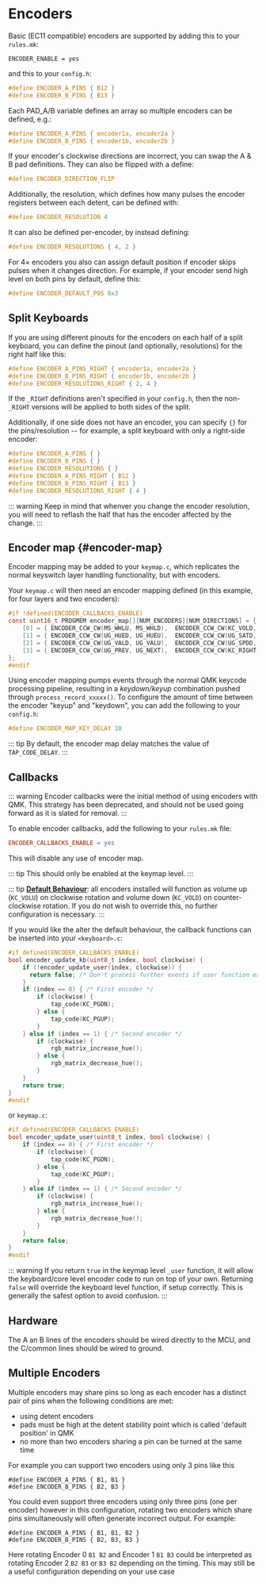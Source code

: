 # Encoders

Basic (EC11 compatible) encoders are supported by adding this to your `rules.mk`:

```make
ENCODER_ENABLE = yes
```

and this to your `config.h`:

```c
#define ENCODER_A_PINS { B12 }
#define ENCODER_B_PINS { B13 }
```

Each PAD_A/B variable defines an array so multiple encoders can be defined, e.g.:

```c
#define ENCODER_A_PINS { encoder1a, encoder2a }
#define ENCODER_B_PINS { encoder1b, encoder2b }
```

If your encoder's clockwise directions are incorrect, you can swap the A & B pad definitions.  They can also be flipped with a define:

```c
#define ENCODER_DIRECTION_FLIP
```

Additionally, the resolution, which defines how many pulses the encoder registers between each detent, can be defined with:

```c
#define ENCODER_RESOLUTION 4
```

It can also be defined per-encoder, by instead defining:

```c
#define ENCODER_RESOLUTIONS { 4, 2 }
```

For 4× encoders you also can assign default position if encoder skips pulses when it changes direction. For example, if your encoder send high level on both pins by default, define this:

```c
#define ENCODER_DEFAULT_POS 0x3
```

## Split Keyboards

If you are using different pinouts for the encoders on each half of a split keyboard, you can define the pinout (and optionally, resolutions) for the right half like this:

```c
#define ENCODER_A_PINS_RIGHT { encoder1a, encoder2a }
#define ENCODER_B_PINS_RIGHT { encoder1b, encoder2b }
#define ENCODER_RESOLUTIONS_RIGHT { 2, 4 }
```

If the `_RIGHT` definitions aren't specified in your `config.h`, then the non-`_RIGHT` versions will be applied to both sides of the split.

Additionally, if one side does not have an encoder, you can specify `{}` for the pins/resolution -- for example, a split keyboard with only a right-side encoder:

```c
#define ENCODER_A_PINS { }
#define ENCODER_B_PINS { }
#define ENCODER_RESOLUTIONS { }
#define ENCODER_A_PINS_RIGHT { B12 }
#define ENCODER_B_PINS_RIGHT { B13 }
#define ENCODER_RESOLUTIONS_RIGHT { 4 }
```

::: warning
Keep in mind that whenver you change the encoder resolution, you will need to reflash the half that has the encoder affected by the change.
:::

## Encoder map {#encoder-map}

Encoder mapping may be added to your `keymap.c`, which replicates the normal keyswitch layer handling functionality, but with encoders.

Your `keymap.c` will then need an encoder mapping defined (in this example, for four layers and two encoders):

```c
#if !defined(ENCODER_CALLBACKS_ENABLE)
const uint16_t PROGMEM encoder_map[][NUM_ENCODERS][NUM_DIRECTIONS] = {
    [0] = { ENCODER_CCW_CW(MS_WHLU, MS_WHLD),  ENCODER_CCW_CW(KC_VOLD, KC_VOLU)  },
    [1] = { ENCODER_CCW_CW(UG_HUED, UG_HUEU),  ENCODER_CCW_CW(UG_SATD, UG_SATU)  },
    [2] = { ENCODER_CCW_CW(UG_VALD, UG_VALU),  ENCODER_CCW_CW(UG_SPDD, UG_SPDU)  },
    [3] = { ENCODER_CCW_CW(UG_PREV, UG_NEXT),  ENCODER_CCW_CW(KC_RIGHT, KC_LEFT) },
};
#endif
```

Using encoder mapping pumps events through the normal QMK keycode processing pipeline, resulting in a _keydown/keyup_ combination pushed through `process_record_xxxxx()`. To configure the amount of time between the encoder "keyup" and "keydown", you can add the following to your `config.h`:

```c
#define ENCODER_MAP_KEY_DELAY 10
```

::: tip
By default, the encoder map delay matches the value of `TAP_CODE_DELAY`.
:::

## Callbacks

::: warning
Encoder callbacks were the initial method of using encoders with QMK. This strategy has been deprecated, and should not be used going forward as it is slated for removal.
:::

To enable encoder callbacks, add the following to your `rules.mk` file:

```mk
ENCODER_CALLBACKS_ENABLE = yes
```

This will disable any use of encoder map.

::: tip
This should only be enabled at the keymap level.
:::

::: tip
[**Default Behaviour**](https://github.com/qmk/qmk_firmware/blob/master/quantum/encoder.c#L79-): all encoders installed will function as volume up (`KC_VOLU`) on clockwise rotation and volume down (`KC_VOLD`) on counter-clockwise rotation. If you do not wish to override this, no further configuration is necessary.
:::

If you would like the alter the default behaviour, the callback functions can be inserted into your `<keyboard>.c`:

```c
#if defined(ENCODER_CALLBACKS_ENABLE)
bool encoder_update_kb(uint8_t index, bool clockwise) {
    if (!encoder_update_user(index, clockwise)) {
      return false; /* Don't process further events if user function exists and returns false */
    }
    if (index == 0) { /* First encoder */
        if (clockwise) {
            tap_code(KC_PGDN);
        } else {
            tap_code(KC_PGUP);
        }
    } else if (index == 1) { /* Second encoder */
        if (clockwise) {
            rgb_matrix_increase_hue();
        } else {
            rgb_matrix_decrease_hue();
        }
    }
    return true;
}
#endif
```

or `keymap.c`:

```c
#if defined(ENCODER_CALLBACKS_ENABLE)
bool encoder_update_user(uint8_t index, bool clockwise) {
    if (index == 0) { /* First encoder */
        if (clockwise) {
            tap_code(KC_PGDN);
        } else {
            tap_code(KC_PGUP);
        }
    } else if (index == 1) { /* Second encoder */
        if (clockwise) {
            rgb_matrix_increase_hue();
        } else {
            rgb_matrix_decrease_hue();
        }
    }
    return false;
}
#endif
```

::: warning
If you return `true` in the keymap level `_user` function, it will allow the keyboard/core level encoder code to run on top of your own. Returning `false` will override the keyboard level function, if setup correctly. This is generally the safest option to avoid confusion.
:::

## Hardware

The A an B lines of the encoders should be wired directly to the MCU, and the C/common lines should be wired to ground.

## Multiple Encoders

Multiple encoders may share pins so long as each encoder has a distinct pair of pins when the following conditions are met:
- using detent encoders
- pads must be high at the detent stability point which is called 'default position' in QMK
- no more than two encoders sharing a pin can be turned at the same time

For example you can support two encoders using only 3 pins like this
```
#define ENCODER_A_PINS { B1, B1 }
#define ENCODER_B_PINS { B2, B3 }
```

You could even support three encoders using only three pins (one per encoder) however in this configuration, rotating two encoders which share pins simultaneously will often generate incorrect output. For example:
```
#define ENCODER_A_PINS { B1, B1, B2 }
#define ENCODER_B_PINS { B2, B3, B3 }
```
Here rotating Encoder 0 `B1 B2` and Encoder 1 `B1 B3` could be interpreted as rotating Encoder 2 `B2 B3` or `B3 B2` depending on the timing. This may still be a useful configuration depending on your use case
